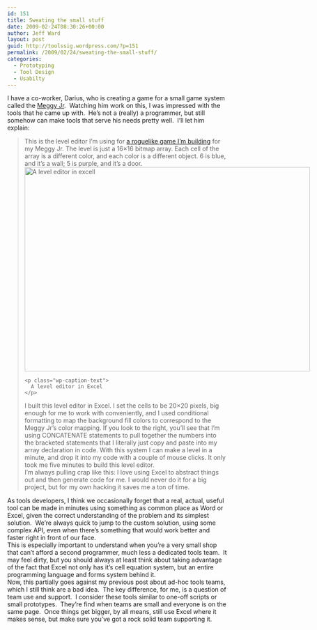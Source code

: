 ```yaml
---
id: 151
title: Sweating the small stuff
date: 2009-02-24T08:30:26+00:00
author: Jeff Ward
layout: post
guid: http://toolssig.wordpress.com/?p=151
permalink: /2009/02/24/sweating-the-small-stuff/
categories:
  - Prototyping
  - Tool Design
  - Usabilty
---
```

I have a co-worker, Darius, who is creating a game for a small game system called the [Meggy Jr](http://www.evilmadscientist.com/article.php/meggyjr).  Watching him work on this, I was impressed with the tools that he came up with.  He&#8217;s not a (really) a programmer, but still somehow can make tools that serve his needs pretty well.  I&#8217;ll let him explain:

> <div>
>   This is the level editor I&#8217;m using for <a href="http://tinysubversions.blogspot.com/2009/02/my-idea-for-meggy-roguelike.html" target="_blank">a roguelike game I&#8217;m building</a> for my Meggy Jr. The level is just a 16&#215;16 bitmap array. Each cell of the array is a different color, and each color is a different object. 6 is blue, and it&#8217;s a wall; 5 is purple, and it&#8217;s a door.
> </div>
> 
> <div>
>   <div id="attachment_153" style="width: 665px" class="wp-caption aligncenter">
>     <img class="size-full wp-image-153" title="leveleditor" src="http://toolssig.files.wordpress.com/2009/02/leveleditor.png" alt="A level editor in excell" width="655" height="469" />
>     
>     <p class="wp-caption-text">
>       A level editor in Excel
>     </p>
>   </div>
> </div>
> 
> <div>
>   I built this level editor in Excel. I set the cells to be 20&#215;20 pixels, big enough for me to work with conveniently, and I used conditional formatting to map the background fill colors to correspond to the Meggy Jr&#8217;s color mapping. If you look to the right, you&#8217;ll see that I&#8217;m using CONCATENATE statements to pull together the numbers into the bracketed statements that I literally just copy and paste into my array declaration in code. With this system I can make a level in a minute, and drop it into my code with a couple of mouse clicks. It only took me five minutes to build this level editor.
> </div>
> 
> <div>
>   I&#8217;m always pulling crap like this: I love using Excel to abstract things out and then generate code for me. I would never do it for a big project, but for my own hacking it saves me a ton of time.
> </div>

<div>
  As tools developers, I think we occasionally forget that a real, actual, useful tool can be made in minutes using something as common place as Word or Excel, given the correct understanding of the problem and its simplest solution.  We&#8217;re always quick to jump to the custom solution, using some complex API, even when there&#8217;s something that would work better and faster right in front of our face.
</div>

<div>
  This is especially important to understand when you&#8217;re a very small shop that can&#8217;t afford a second programmer, much less a dedicated tools team.  It may feel dirty, but you should always at least think about taking advantage of the fact that Excel not only has it&#8217;s cell equation system, but an entire programming language and forms system behind it.
</div>

<div>
  Now, this partially goes against my previous post about ad-hoc tools teams, which I still think are a bad idea.  The key difference, for me, is a question of team use and support.  I consider these tools similar to one-off scripts or small prototypes.  They&#8217;re find when teams are small and everyone is on the same page.  Once things get bigger, by all means, still use Excel where it makes sense, but make sure you&#8217;ve got a rock solid team supporting it.
</div>